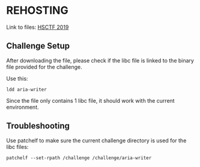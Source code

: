 # REHOSTING

Link to files: [HSCTF 2019](https://github.com/sajjadium/ctf-archives/tree/main/ctfs/HSCTF/2019/Aria_Writer)

## Challenge Setup
After downloading the file, please check if the libc file is linked to the binary file provided for the challenge.

Use this:
```
ldd aria-writer
```
Since the file only contains 1 libc file, it should work with the current environment.

## Troubleshooting
Use patchelf to make sure the current challenge directory is used for the libc files:
```
patchelf --set-rpath /challenge /challenge/aria-writer
```